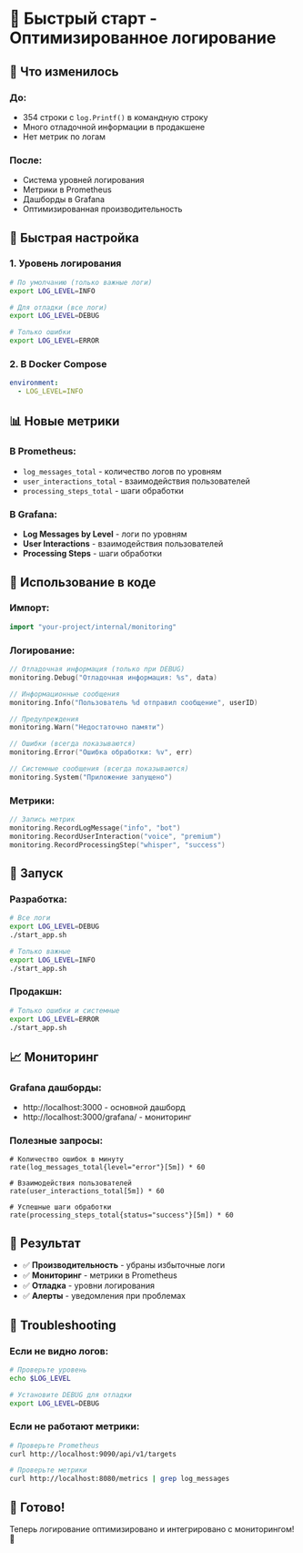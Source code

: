 # 🚀 Быстрый старт - Оптимизированное логирование

## 🎯 Что изменилось

### **До:**
- 354 строки с `log.Printf()` в командную строку
- Много отладочной информации в продакшене
- Нет метрик по логам

### **После:**
- Система уровней логирования
- Метрики в Prometheus
- Дашборды в Grafana
- Оптимизированная производительность

## 🔧 Быстрая настройка

### **1. Уровень логирования**

```bash
# По умолчанию (только важные логи)
export LOG_LEVEL=INFO

# Для отладки (все логи)
export LOG_LEVEL=DEBUG

# Только ошибки
export LOG_LEVEL=ERROR
```

### **2. В Docker Compose**

```yaml
environment:
  - LOG_LEVEL=INFO
```

## 📊 Новые метрики

### **В Prometheus:**
- `log_messages_total` - количество логов по уровням
- `user_interactions_total` - взаимодействия пользователей
- `processing_steps_total` - шаги обработки

### **В Grafana:**
- **Log Messages by Level** - логи по уровням
- **User Interactions** - взаимодействия пользователей
- **Processing Steps** - шаги обработки

## 🎯 Использование в коде

### **Импорт:**
```go
import "your-project/internal/monitoring"
```

### **Логирование:**
```go
// Отладочная информация (только при DEBUG)
monitoring.Debug("Отладочная информация: %s", data)

// Информационные сообщения
monitoring.Info("Пользователь %d отправил сообщение", userID)

// Предупреждения
monitoring.Warn("Недостаточно памяти")

// Ошибки (всегда показываются)
monitoring.Error("Ошибка обработки: %v", err)

// Системные сообщения (всегда показываются)
monitoring.System("Приложение запущено")
```

### **Метрики:**
```go
// Запись метрик
monitoring.RecordLogMessage("info", "bot")
monitoring.RecordUserInteraction("voice", "premium")
monitoring.RecordProcessingStep("whisper", "success")
```

## 🚀 Запуск

### **Разработка:**
```bash
# Все логи
export LOG_LEVEL=DEBUG
./start_app.sh

# Только важные
export LOG_LEVEL=INFO
./start_app.sh
```

### **Продакшн:**
```bash
# Только ошибки и системные
export LOG_LEVEL=ERROR
./start_app.sh
```

## 📈 Мониторинг

### **Grafana дашборды:**
- http://localhost:3000 - основной дашборд
- http://localhost:3000/grafana/ - мониторинг

### **Полезные запросы:**
```promql
# Количество ошибок в минуту
rate(log_messages_total{level="error"}[5m]) * 60

# Взаимодействия пользователей
rate(user_interactions_total[5m]) * 60

# Успешные шаги обработки
rate(processing_steps_total{status="success"}[5m]) * 60
```

## 🎯 Результат

- ✅ **Производительность** - убраны избыточные логи
- ✅ **Мониторинг** - метрики в Prometheus
- ✅ **Отладка** - уровни логирования
- ✅ **Алерты** - уведомления при проблемах

## 🔧 Troubleshooting

### **Если не видно логов:**
```bash
# Проверьте уровень
echo $LOG_LEVEL

# Установите DEBUG для отладки
export LOG_LEVEL=DEBUG
```

### **Если не работают метрики:**
```bash
# Проверьте Prometheus
curl http://localhost:9090/api/v1/targets

# Проверьте метрики
curl http://localhost:8080/metrics | grep log_messages
```

## 🎉 Готово!

Теперь логирование оптимизировано и интегрировано с мониторингом! 🚀
